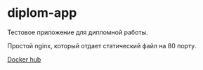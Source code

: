 # diplom-app

Тестовое приложение для дипломной работы.

Простой nginx, который отдает статический файл на 80 порту.

[Docker hub](https://hub.docker.com/repository/docker/kirskirill/diplomapp)

